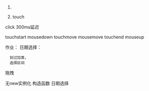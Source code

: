1. 


2. touch 

  
  click 300ms延迟
   

  touchstart   mousedown
  touchmove    mousemove
  touchend     mouseup




作业： 日期选择：

      划过加类，
      选择区间



  拖拽


 
 无new实例化
 构造函数
 日期选择